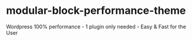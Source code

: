 # modular-block-performance-theme
Wordpress 100% performance - 1 plugin only needed - Easy &amp; Fast for the User
